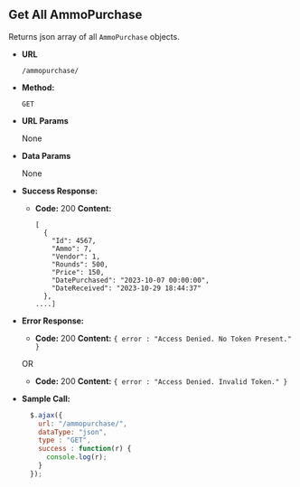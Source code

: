 **Get All AmmoPurchase**
----
  Returns json array of all `AmmoPurchase` objects.

* **URL**

  `/ammopurchase/`

* **Method:**

  `GET`

*  **URL Params**

   None

* **Data Params**

  None

* **Success Response:**

  * **Code:** 200
    **Content:**
    ```
    [
	  {
	    "Id": 4567,
	    "Ammo": 7,
	    "Vendor": 1,
	    "Rounds": 500,
	    "Price": 150,
	    "DatePurchased": "2023-10-07 00:00:00",
	    "DateReceived": "2023-10-29 18:44:37"
	  },
    ....]
    ```

* **Error Response:**

  * **Code:** 200
    **Content:** `{ error : "Access Denied. No Token Present." }`

   OR

  * **Code:** 200
      **Content:** `{ error : "Access Denied. Invalid Token." }`

* **Sample Call:**

  ```javascript
    $.ajax({
      url: "/ammopurchase/",
      dataType: "json",
      type : "GET",
      success : function(r) {
        console.log(r);
      }
    });
  ```
